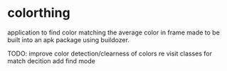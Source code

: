 # colorthing
application to find color matching the average color in frame
made to be built into an apk package using buildozer.



TODO:
improve color detection/clearness of colors
re visit classes for match decition
add find mode
